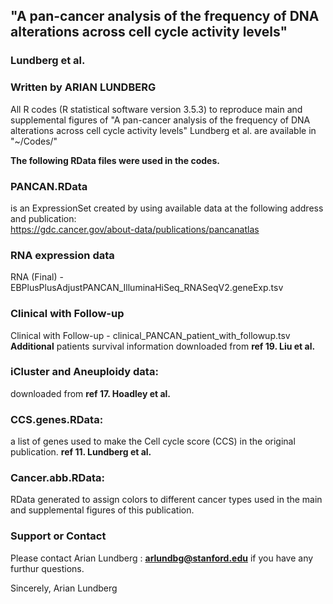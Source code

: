 ## "A pan-cancer analysis of the frequency of DNA alterations across cell cycle activity levels" 
### Lundberg et al.

### Written by ARIAN LUNDBERG 

All R codes (R statistical software version 3.5.3) to reproduce main and supplemental figures of 
"A pan-cancer analysis of the frequency of DNA alterations across cell cycle activity levels" 
Lundberg et al. are available in "~/Codes/"

**The following RData files were used in the codes.**
 
### PANCAN.RData 
is an ExpressionSet created by using available data at the following address and publication:  
https://gdc.cancer.gov/about-data/publications/pancanatlas 

### RNA expression data 
RNA (Final) - EBPlusPlusAdjustPANCAN_IlluminaHiSeq_RNASeqV2.geneExp.tsv
### Clinical with Follow-up 
Clinical with Follow-up - clinical_PANCAN_patient_with_followup.tsv
**Additional** patients survival information downloaded from **ref 19. Liu et al.**
### iCluster and Aneuploidy data:
downloaded from **ref 17. Hoadley et al.**

### CCS.genes.RData: 
a list of genes used to make the Cell cycle score (CCS) in the original publication. **ref 11. Lundberg et al.**
### Cancer.abb.RData: 
RData generated to assign colors to different cancer types used in the main and supplemental figures of this publication.  


### Support or Contact

Please contact Arian Lundberg : **arlundbg@stanford.edu** if you have any furthur questions. 

Sincerely,
Arian Lundberg

